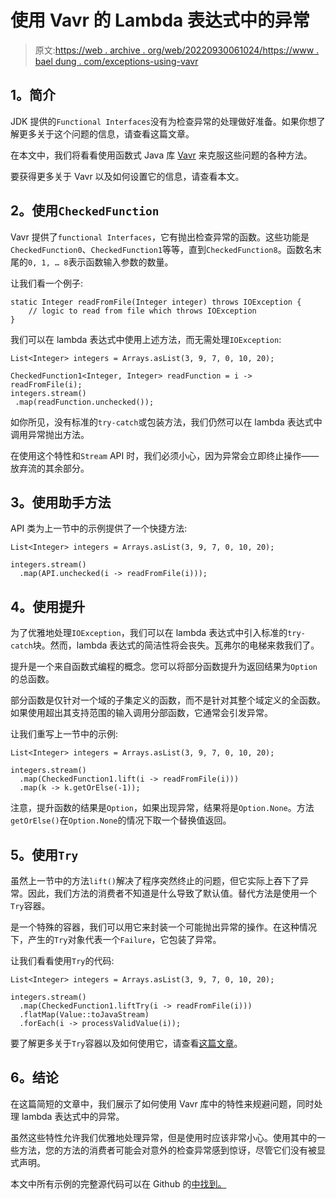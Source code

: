 # 使用 Vavr 的 Lambda 表达式中的异常

> 原文:[https://web . archive . org/web/20220930061024/https://www . bael dung . com/exceptions-using-vavr](https://web.archive.org/web/20220930061024/https://www.baeldung.com/exceptions-using-vavr)

## **1。简介**

JDK 提供的`Functional Interfaces`没有为检查异常的处理做好准备。如果你想了解更多关于这个问题的信息，请查看这篇文章。

在本文中，我们将看看使用函数式 Java 库 [Vavr](https://web.archive.org/web/20221017183240/http://www.vavr.io/) 来克服这些问题的各种方法。

要获得更多关于 Vavr 以及如何设置它的信息，请查看本文。

## **2。使用`CheckedFunction`**

Vavr 提供了`functional Interfaces`，它有抛出检查异常的函数。这些功能是`CheckedFunction0`、`CheckedFunction1`等等，直到`CheckedFunction8`。函数名末尾的`0, 1, … 8`表示函数输入参数的数量。

让我们看一个例子:

```
static Integer readFromFile(Integer integer) throws IOException {
    // logic to read from file which throws IOException
} 
```

我们可以在 lambda 表达式中使用上述方法，而无需处理`IOException`:

```
List<Integer> integers = Arrays.asList(3, 9, 7, 0, 10, 20);

CheckedFunction1<Integer, Integer> readFunction = i -> readFromFile(i);
integers.stream()
 .map(readFunction.unchecked());
```

如你所见，没有标准的`try-catch`或包装方法，我们仍然可以在 lambda 表达式中调用异常抛出方法。

在使用这个特性和`Stream` API 时，我们必须小心，因为异常会立即终止操作——放弃流的其余部分。

## **3。使用助手方法**

API 类为上一节中的示例提供了一个快捷方法:

```
List<Integer> integers = Arrays.asList(3, 9, 7, 0, 10, 20);

integers.stream()
  .map(API.unchecked(i -> readFromFile(i)));
```

## **4。使用提升**

为了优雅地处理`IOException`，我们可以在 lambda 表达式中引入标准的`try-catch`块。然而，lambda 表达式的简洁性将会丧失。瓦弗尔的电梯来救我们了。

提升是一个来自函数式编程的概念。您可以将部分函数提升为返回结果为`Option`的总函数。

部分函数是仅针对一个域的子集定义的函数，而不是针对其整个域定义的全函数。如果使用超出其支持范围的输入调用分部函数，它通常会引发异常。

让我们重写上一节中的示例:

```
List<Integer> integers = Arrays.asList(3, 9, 7, 0, 10, 20);

integers.stream()
  .map(CheckedFunction1.lift(i -> readFromFile(i)))
  .map(k -> k.getOrElse(-1));
```

注意，提升函数的结果是`Option`，如果出现异常，结果将是`Option.None`。方法`getOrElse()`在`Option.None`的情况下取一个替换值返回。

## **5。使用`Try`**

虽然上一节中的方法`lift()`解决了程序突然终止的问题，但它实际上吞下了异常。因此，我们方法的消费者不知道是什么导致了默认值。替代方法是使用一个`Try`容器。

是一个特殊的容器，我们可以用它来封装一个可能抛出异常的操作。在这种情况下，产生的`Try`对象代表一个`Failure`，它包装了异常。

让我们看看使用`Try`的代码:

```
List<Integer> integers = Arrays.asList(3, 9, 7, 0, 10, 20); 
```

```
integers.stream()
  .map(CheckedFunction1.liftTry(i -> readFromFile(i)))
  .flatMap(Value::toJavaStream)
  .forEach(i -> processValidValue(i));
```

要了解更多关于`Try`容器以及如何使用它，请查看[这篇文章](/web/20221017183240/https://www.baeldung.com/vavr-try)。

## **6。结论**

在这篇简短的文章中，我们展示了如何使用 Vavr 库中的特性来规避问题，同时处理 lambda 表达式中的异常。

虽然这些特性允许我们优雅地处理异常，但是使用时应该非常小心。使用其中的一些方法，您的方法的消费者可能会对意外的检查异常感到惊讶，尽管它们没有被显式声明。

本文中所有示例的完整源代码可以在 Github 的[中找到。](https://web.archive.org/web/20221017183240/https://github.com/eugenp/tutorials/tree/master/vavr-modules/vavr)